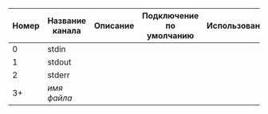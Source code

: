 | Номер    | Название канала |   Описание | Подключение по умолчанию | Использование | 
|----------|-----------------|------------|--------------------------|---------------|
| 0        |  stdin          |  |   |   |
| 1        |  stdout         |  |   |   |
| 2        |  stderr         |  |   |   |
| 3+       |  *имя файла*    |  |   |   |
